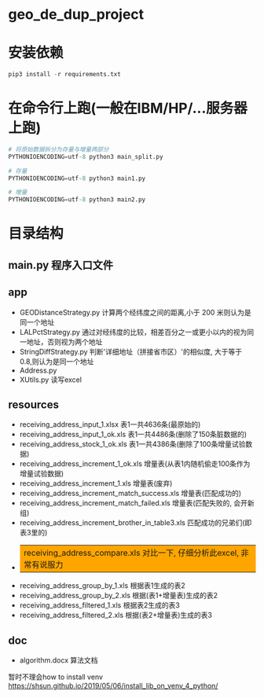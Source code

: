 # geo_de_dup_project


# 安装依赖
```python
pip3 install -r requirements.txt
```

# 在命令行上跑(一般在IBM/HP/...服务器上跑)
```python
# 将原始数据拆分为存量与增量两部分
PYTHONIOENCODING=utf-8 python3 main_split.py

# 存量
PYTHONIOENCODING=utf-8 python3 main1.py

# 增量
PYTHONIOENCODING=utf-8 python3 main2.py
```

# 目录结构

## main.py 程序入口文件

## app
* GEODistanceStrategy.py 计算两个经纬度之间的距离,小于 200 米则认为是同一个地址
* LALPctStrategy.py 通过对经纬度的比较，相差百分之一或更小以内的视为同一地址，否则视为两个地址
* StringDiffStrategy.py 判断'详细地址（拼接省市区）'的相似度, 大于等于 0.8,则认为是同一个地址
* Address.py
* XUtils.py 读写excel

## resources
* receiving_address_input_1.xlsx 表1一共4636条(最原始的)
* receiving_address_input_1_ok.xls 表1一共4486条(删除了150条脏数据的)
* receiving_address_stock_1_ok.xls 表1一共4386条(删除了100条增量试验数据)
* receiving_address_increment_1_ok.xls 增量表(从表1内随机偷走100条作为增量试验数据)
* receiving_address_increment_1.xls 增量表(废弃)
* receiving_address_increment_match_success.xls 增量表(匹配成功的)
* receiving_address_increment_match_failed.xls 增量表(匹配失败的, 会开新组)
* receiving_address_increment_brother_in_table3.xls 匹配成功的兄弟们(即表3里的)
* <table><tr><td bgcolor=orange>receiving_address_compare.xls 对比一下, 仔细分析此excel, 非常有说服力</td></tr></table>
* receiving_address_group_by_1.xls 根据表1生成的表2
* receiving_address_group_by_2.xls 根据(表1+增量表)生成的表2
* receiving_address_filtered_1.xls 根据表2生成的表3
* receiving_address_filtered_2.xls 根据(表2+增量表)生成的表3

## doc
* algorithm.docx 算法文档

暂时不理会how to install venv https://shsun.github.io/2019/05/06/install_lib_on_venv_4_python/

